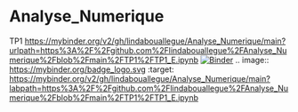 # Analyse_Numerique
TP1 
https://mybinder.org/v2/gh/lindabouallegue/Analyse_Numerique/main?urlpath=https%3A%2F%2Fgithub.com%2Flindabouallegue%2FAnalyse_Numerique%2Fblob%2Fmain%2FTP1%2FTP1_E.ipynb
[![Binder](https://mybinder.org/badge_logo.svg)](https://mybinder.org/v2/gh/lindabouallegue/Analyse_Numerique/main?labpath=https%3A%2F%2Fgithub.com%2Flindabouallegue%2FAnalyse_Numerique%2Fblob%2Fmain%2FTP1%2FTP1_E.ipynb)
.. image:: https://mybinder.org/badge_logo.svg
 :target: https://mybinder.org/v2/gh/lindabouallegue/Analyse_Numerique/main?labpath=https%3A%2F%2Fgithub.com%2Flindabouallegue%2FAnalyse_Numerique%2Fblob%2Fmain%2FTP1%2FTP1_E.ipynb

